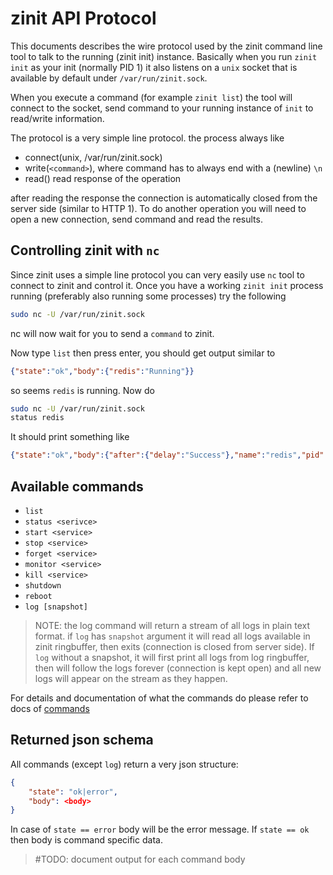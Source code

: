 # zinit API Protocol

This documents describes the wire protocol used by the zinit command line tool to talk to the running (zinit init) instance. Basically when you run `zinit init` as your init (normally PID 1) it also listens on a `unix` socket that is available by default under `/var/run/zinit.sock`.

When you execute a command (for example `zinit list`) the tool will connect to the socket, send command to your running instance of `init` to read/write information.

The protocol is a very simple line protocol. the process always like

- connect(unix, /var/run/zinit.sock)
- write(`<command>`), where command has to always end with a (newline) `\n`
- read() read response of the operation

after reading the response the connection is automatically closed from the server side (similar to HTTP 1). To do another operation you will need to open a new connection, send command and read the results.

## Controlling zinit with `nc`

Since zinit uses a simple line protocol you can very easily use `nc` tool to connect to zinit and control it. Once you have a working `zinit init` process running (preferably also running some processes) try the following

```bash
sudo nc -U /var/run/zinit.sock
```

nc will now wait for you to send a `command` to zinit.

Now type `list` then press enter, you should get output similar to

```json
{"state":"ok","body":{"redis":"Running"}}
```

so seems `redis` is running. Now do

```bash
sudo nc -U /var/run/zinit.sock
status redis
```

It should print something like

```json
{"state":"ok","body":{"after":{"delay":"Success"},"name":"redis","pid":320996,"state":"Running","target":"Up"}}
```

## Available commands

- `list`
- `status <serivce>`
- `start <service>`
- `stop <service>`
- `forget <service>`
- `monitor <service>`
- `kill <service>`
- `shutdown`
- `reboot`
- `log [snapshot]`

> NOTE: the log command will return a stream of all logs in plain text format. if `log` has `snapshot` argument it will read all logs available in zinit ringbuffer, then exits (connection is closed from server side). If `log` without a snapshot, it will first print all logs from log ringbuffer, then will follow the logs forever (connection is kept open) and all new logs will appear on the stream as they happen.

For details and documentation of what the commands do please refer to docs of [commands](readme.md#controlling-commands)

## Returned json schema

All commands (except `log`) return a very json structure:

```json
{
    "state": "ok|error",
    "body": <body>
}
```

In case of `state == error` body will be the error message. If `state == ok` then body is command specific data.

> #TODO: document output for each command body
